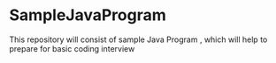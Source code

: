 # SampleJavaProgram
This repository will consist of sample Java Program , which will help to prepare for basic coding interview
